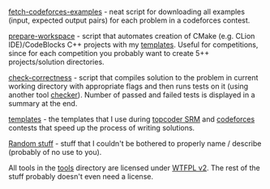 [fetch-codeforces-examples](tools/fetch_codeforces_examples) - neat script for downloading all examples (input, expected output pairs) for each problem in a codeforces contest. 

[prepare-workspace](tools/prepare_workspace) - script that automates creation of CMake (e.g. CLion IDE)/CodeBlocks C++ projects with my [templates](templates). Useful for competitions, since for each competition you probably want to create 5++ projects/solution directories. 

[check-correctness](tools/check_correctness) - script that compiles solution to the problem in current working directory with appropriate flags and then runs tests on it (using another tool [checker](https://github.com/akrasuski1/checker)). Number of passed and failed tests is displayed in a summary at the end.

[templates](templates/) - the templates that I use during [topcoder SRM](https://topcoder.com) and [codeforces](http://codeforces.com) contests that speed up the process of writing solutions.

[Random stuff](random_stuff/) - stuff that I couldn't be bothered to properly name / describe (probably of no use to you).

All tools in the [tools](tools/) directory are licensed under [WTFPL v2](tools/LICENSE.txt). 
The rest of the stuff probably doesn't even need a license.